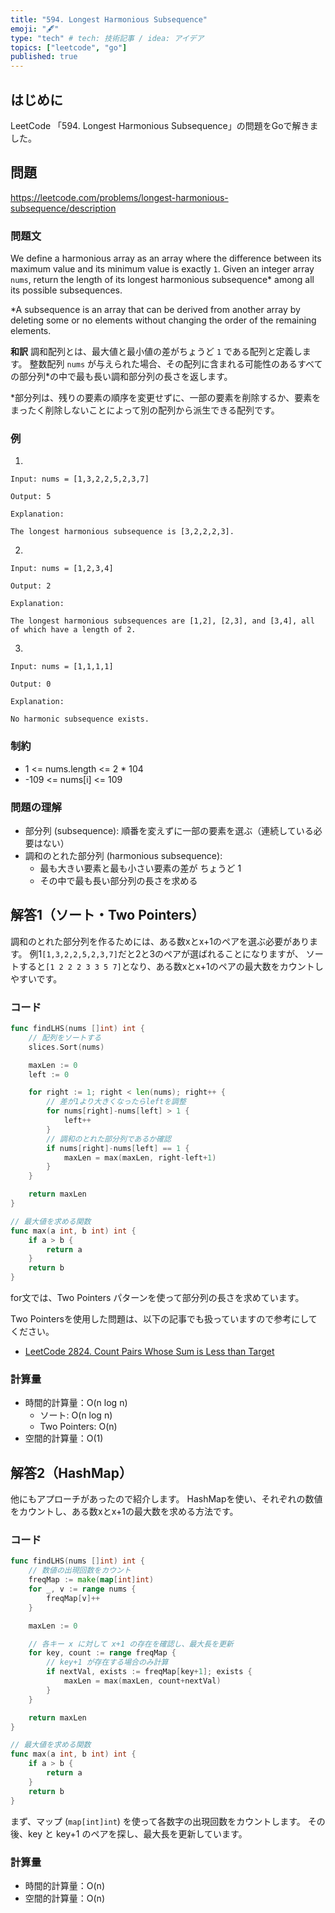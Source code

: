 ```yaml
---
title: "594. Longest Harmonious Subsequence"
emoji: "🖋"
type: "tech" # tech: 技術記事 / idea: アイデア
topics: ["leetcode", "go"]
published: true
---
```

## はじめに
LeetCode 「594. Longest Harmonious Subsequence」の問題をGoで解きました。

## 問題
https://leetcode.com/problems/longest-harmonious-subsequence/description

### 問題文
We define a harmonious array as an array where the difference between its maximum value and its minimum value is exactly `1`.
Given an integer array `nums`, return the length of its longest harmonious subsequence* among all its possible subsequences.

*A subsequence is an array that can be derived from another array by deleting some or no elements without changing the order of the remaining elements.

**和訳**
調和配列とは、最大値と最小値の差がちょうど `1` である配列と定義します。 
整数配列 `nums` が与えられた場合、その配列に含まれる可能性のあるすべての部分列*の中で最も長い調和部分列の長さを返します。

*部分列は、残りの要素の順序を変更せずに、一部の要素を削除するか、要素をまったく削除しないことによって別の配列から派生できる配列です。

### 例
1.
```
Input: nums = [1,3,2,2,5,2,3,7]

Output: 5

Explanation:

The longest harmonious subsequence is [3,2,2,2,3].
```

2.
```
Input: nums = [1,2,3,4]

Output: 2

Explanation:

The longest harmonious subsequences are [1,2], [2,3], and [3,4], all of which have a length of 2.
```

3.
```
Input: nums = [1,1,1,1]

Output: 0

Explanation:

No harmonic subsequence exists.
```

### 制約
- 1 <= nums.length <= 2 * 104
- -109 <= nums[i] <= 109

### 問題の理解
- 部分列 (subsequence): 順番を変えずに一部の要素を選ぶ（連続している必要はない）
- 調和のとれた部分列 (harmonious subsequence):
  - 最も大きい要素と最も小さい要素の差が ちょうど 1
  - その中で最も長い部分列の長さを求める

## 解答1（ソート・Two Pointers）
調和のとれた部分列を作るためには、ある数xとx+1のペアを選ぶ必要があります。
例1`[1,3,2,2,5,2,3,7]`だと2と3のペアが選ばれることになりますが、
ソートすると`[1 2 2 2 3 3 5 7]`となり、ある数xとx+1のペアの最大数をカウントしやすいです。

### コード
```go
func findLHS(nums []int) int {
    // 配列をソートする
    slices.Sort(nums)

    maxLen := 0
    left := 0

    for right := 1; right < len(nums); right++ {
        // 差が1より大きくなったらleftを調整
        for nums[right]-nums[left] > 1 {
            left++
        }
        // 調和のとれた部分列であるか確認
        if nums[right]-nums[left] == 1 {
            maxLen = max(maxLen, right-left+1)
        }
    }

    return maxLen
}

// 最大値を求める関数
func max(a int, b int) int {
    if a > b {
        return a
    }
    return b
}
```
for文では、Two Pointers パターンを使って部分列の長さを求めています。

Two Pointersを使用した問題は、以下の記事でも扱っていますので参考にしてください。
- [LeetCode 2824. Count Pairs Whose Sum is Less than Target](https://zenn.dev/shimpo/articles/leet-code-2824-20250315)

### 計算量
- 時間的計算量：O(n log n)
    - ソート: O(n log n) 
    - Two Pointers: O(n) 
- 空間的計算量：O(1)

## 解答2（HashMap）
他にもアプローチがあったので紹介します。
HashMapを使い、それぞれの数値をカウントし、ある数xとx+1の最大数を求める方法です。

### コード
```go
func findLHS(nums []int) int {
    // 数値の出現回数をカウント
    freqMap := make(map[int]int)
    for _, v := range nums {
        freqMap[v]++
    }

    maxLen := 0

    // 各キー x に対して x+1 の存在を確認し、最大長を更新
    for key, count := range freqMap {
        // key+1 が存在する場合のみ計算
        if nextVal, exists := freqMap[key+1]; exists {
            maxLen = max(maxLen, count+nextVal)
        }
    }

    return maxLen
}

// 最大値を求める関数
func max(a int, b int) int {
    if a > b {
        return a
    }
    return b
}
```
まず、マップ (`map[int]int`) を使って各数字の出現回数をカウントします。
その後、key と key+1 のペアを探し、最大長を更新しています。

### 計算量
- 時間的計算量：O(n)
- 空間的計算量：O(n)